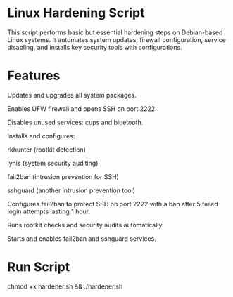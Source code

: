 # Linux Hardening Script
This script performs basic but essential hardening steps on Debian-based Linux systems.
It automates system updates, firewall configuration, service disabling, and installs key security tools with configurations.


# Features
Updates and upgrades all system packages.

Enables UFW firewall and opens SSH on port 2222.

Disables unused services: cups and bluetooth.

Installs and configures:

rkhunter (rootkit detection)

lynis (system security auditing)

fail2ban (intrusion prevention for SSH)

sshguard (another intrusion prevention tool)

Configures fail2ban to protect SSH on port 2222 with a ban after 5 failed login attempts lasting 1 hour.

Runs rootkit checks and security audits automatically.

Starts and enables fail2ban and sshguard services.


# Run Script
chmod +x hardener.sh && ./hardener.sh
